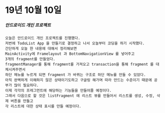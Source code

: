 # 19년 10월 10일

##### 안드로이드 개인 프로젝트
    오늘은 안드로이드 개인 프로젝트를 진행했다.
    저번에 TodoList App 을 만들기로 결정하고 나서 오늘부터 코딩을 하기 시작했다.
    간단하게 오늘 한 내용에 대해서 정리해보면
    MainActivity에 Framelayout 과 BottomNavigationView 를 넣어주고
    3개의 fragment를 만들었다.
    fragmentManager를 통해 fragment를 가져오고 transaction을 통해 fragment 를 대체시켜주면서
    하단 메뉴를 누르게 되면 fragment 가 바뀌는 구조로 하단 메뉴를 만들 수 있었다.
    아직 완벽하게 이해하지 않은 상태이기도하고 구글링 해가며 따라 만드는 수준이기 때문에 공부가 많이 필요하다.
    이제 각각의 프레그먼트에 해당하는 기능들을 만들어줄 예정이다.
    그래서 다음으로 할 것은 listFragment 에 리스트 뷰를 만들어서 리스트를 생성, 수정, 삭제 버튼을 만들고
    각 리스트에 대한 상태 표시를 만들 예정이다.
